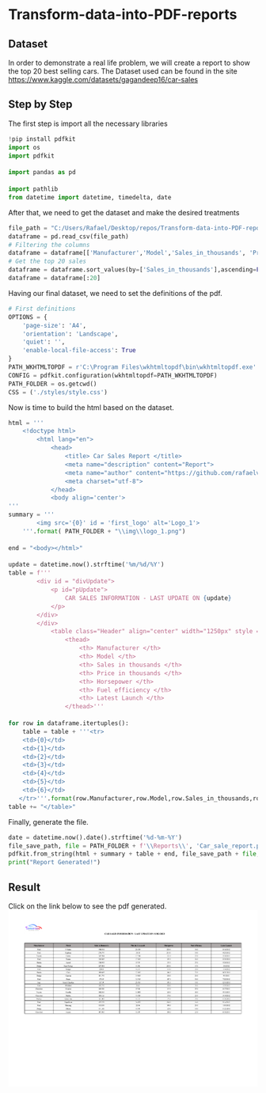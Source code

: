 # Transform-data-into-PDF-reports

## Dataset

In order to demonstrate a real life problem, we will create a report to show the top 20 best selling cars. The Dataset used can be found in the site https://www.kaggle.com/datasets/gagandeep16/car-sales

## Step by Step

The first step is import all the necessary libraries

```python
!pip install pdfkit
import os
import pdfkit

import pandas as pd

import pathlib
from datetime import datetime, timedelta, date
```

After that, we need to get the dataset and make the desired treatments

```python
file_path = "C:/Users/Rafael/Desktop/repos/Transform-data-into-PDF-reports/Car_sales.csv"
dataframe = pd.read_csv(file_path)
# Filtering the columns
dataframe = dataframe[['Manufacturer','Model','Sales_in_thousands', 'Price_in_thousands','Horsepower','Fuel_efficiency','Latest_Launch']]
# Get the top 20 sales 
dataframe = dataframe.sort_values(by=['Sales_in_thousands'],ascending=False)
dataframe = dataframe[:20]
```

Having our final dataset, we need to set the definitions of the pdf.

```python 
# First definitions
OPTIONS = {
    'page-size': 'A4',
    'orientation': 'Landscape',
    'quiet': '',
    'enable-local-file-access': True
}
PATH_WKHTMLTOPDF = r'C:\Program Files\wkhtmltopdf\bin\wkhtmltopdf.exe'
CONFIG = pdfkit.configuration(wkhtmltopdf=PATH_WKHTMLTOPDF)
PATH_FOLDER = os.getcwd()
CSS = ('./styles/style.css')
```
Now is time to build the html based on the dataset.

```python
html = '''
    <!doctype html>
        <html lang="en">
            <head>
                <title> Car Sales Report </title>
                <meta name="description" content="Report">
                <meta name="author" content="https://github.com/rafaelviniciusoliveira">
                <meta charset="utf-8"> 
            </head>
            <body align='center'>
'''
summary = '''
        <img src='{0}' id = 'first_logo' alt='Logo_1'>
    '''.format( PATH_FOLDER + "\\img\\logo_1.png")
   
end = "<body></html>"

update = datetime.now().strftime('%m/%d/%Y')
table = f'''
        <div id = "divUpdate">
            <p id="pUpdate">
                CAR SALES INFORMATION - LAST UPDATE ON {update}
            </p>
        </div>
        </div>
            <table class="Header" align="center" width="1250px" style = "top:70px" >
                <thead>
                    <th> Manufacturer </th>
                    <th> Model </th>
                    <th> Sales in thousands </th>
                    <th> Price in thousands </th>
                    <th> Horsepower </th>
                    <th> Fuel efficiency </th>
                    <th> Latest Launch </th>
                </thead>'''

for row in dataframe.itertuples():
    table = table + '''<tr>
    <td>{0}</td>
    <td>{1}</td>
    <td>{2}</td>
    <td>{3}</td>
    <td>{4}</td>
    <td>{5}</td>
    <td>{6}</td>
   </tr>'''.format(row.Manufacturer,row.Model,row.Sales_in_thousands,row.Price_in_thousands,row.Horsepower,row.Fuel_efficiency,row.Latest_Launch)   
table += "</table>"
```
Finally, generate the file.

```python
date = datetime.now().date().strftime('%d-%m-%Y')
file_save_path, file = PATH_FOLDER + f'\\Reports\\', 'Car_sale_report.pdf'
pdfkit.from_string(html + summary + table + end, file_save_path + file, css=CSS, configuration=CONFIG, options=OPTIONS) 
print("Report Generated!")
```
## Result
Click on the link below to see the pdf generated.
<img src="Reports/Car_sale_report.pdf"></img>

